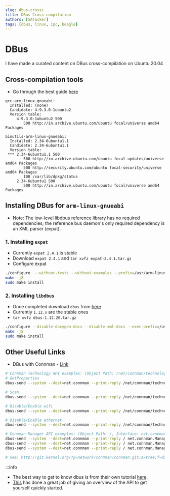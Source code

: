```yaml
---
slug: dbus-crossc
title: DBus Cross-compilation
authors: [SAtacker]
tags: [dbus, linux, ipc, beagle]
---
```


# DBus

I have made a curated content on DBus cross-compilation on Ubuntu 20.04

<!-- truncate -->

## Cross-compilation tools

* Go through the best guide [here](https://www.reddit.com/r/BeagleBone/comments/du4lwb/guide_cross_compiling_for_the_beaglebone_black_on/)

```
gcc-arm-linux-gnueabi:
  Installed: (none)
  Candidate: 4:9.3.0-1ubuntu2
  Version table:
     4:9.3.0-1ubuntu2 500
        500 http://in.archive.ubuntu.com/ubuntu focal/universe amd64 Packages

binutils-arm-linux-gnueabi:
  Installed: 2.34-6ubuntu1.1
  Candidate: 2.34-6ubuntu1.1
  Version table:
 *** 2.34-6ubuntu1.1 500
        500 http://in.archive.ubuntu.com/ubuntu focal-updates/universe amd64 Packages
        500 http://security.ubuntu.com/ubuntu focal-security/universe amd64 Packages
        100 /var/lib/dpkg/status
     2.34-6ubuntu1 500
        500 http://in.archive.ubuntu.com/ubuntu focal/universe amd64 Packages

```


## Installing DBus for `arm-linux-gnueabi`

* Note: The low-level libdbus reference library has no required dependencies; the reference bus daemon's only required dependency is an XML parser (expat).

### 1. Installing `expat`

* Currently `expat 2.4.1` is stable
* Download `expat 2.4.1` and `tar xvfz expat-2.4.1.tar.gz`
* Configure expat

```sh
./configure  --without-tests --without-examples --prefix=/usr/arm-linux-gnueabi/ --host=arm-linux-gnueabi CC=/usr/bin/arm-linux-gnueabi-gcc-8 CXX=/usr/bin/arm-linux-gnueabi-g++-8
make -j8
sudo make install
```

### 2. Installing `libdbus`

* Once completed download `dbus` from [here](https://dbus.freedesktop.org/releases/dbus/)
* Currently `1.12.x` are the stable ones
* `tar xvfz dbus-1.12.20.tar.gz`

```sh
./configure --disable-doxygen-docs --disable-xml-docs --exec-prefix=/usr/arm-linux-gnueabi --host=arm-linux-gnueabi CC=/usr/bin/arm-linux-gnueabi-gcc-8 CXX=/usr/bin/arm-linux-gnueabi-g++-8 CFLAGS=-I/usr/arm-linux-gnueabi/include LDFLAGS=-L/usr/arm-linux-gnueabi/lib/ LIBS=-lexpat
make -j8
sudo make install
```

## Other Useful Links

* DBus with Connman - [Link](https://gist.github.com/tranthamp/2721326)

<!-- GIST -->

```sh
# Connman Technology API examples: (Object Path: /net/connman/technology/<wifi/ethernet>, Interface: net.connman.Technology)
# GetProperties
dbus-send --system --dest=net.connman --print-reply /net/connman/technology/wifi net.connman.Technology.GetProperties

# Scan
dbus-send --system --dest=net.connman --print-reply /net/connman/technology/wifi net.connman.Technology.Scan

# Disable/Enable wifi
dbus-send --system --dest=net.connman --print-reply /net/connman/technology/wifi net.connman.Technology.SetProperty string:Powered variant:boolean:true

# Disable/Enable ethernet
dbus-send --system --dest=net.connman --print-reply /net/connman/technology/ethernet net.connman.Technology.SetProperty string:Powered variant:boolean:true

# Connman Manager API examples: (Object Path: /, Interface: net.connman.Manager)
dbus-send --system --dest=net.connman --print-reply / net.connman.Manager.GetProperties
dbus-send --system --dest=net.connman --print-reply / net.connman.Manager.GetTechnologies
dbus-send --system --dest=net.connman --print-reply / net.connman.Manager.GetServices

# See: http://git.kernel.org/?p=network/connman/connman.git;a=tree;f=doc;hb=HEAD
```

<!-- /GIST -->

:::info
* The best way to get to know dbus is from their own tutorial [here](https://dbus.freedesktop.org/doc/dbus-tutorial.html).
* [This](https://github.com/makercrew/dbus-sample) has done a great job of giving an overview of the API to get yourself quickly started.